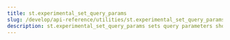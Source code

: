 ```yaml
---
title: st.experimental_set_query_params
slug: /develop/api-reference/utilities/st.experimental_set_query_params
description: st.experimental_set_query_params sets query parameters shown in the browser's URL bar.
---
```


<Autofunction function="streamlit.experimental_set_query_params" deprecated={true} deprecatedText="<code>st.experimental_set_query_params</code> was deprecated in version 1.30.0. Use <a href='/develop/api-reference/utilities/st.query_params'><code>st.query_params</code></a> instead." />
